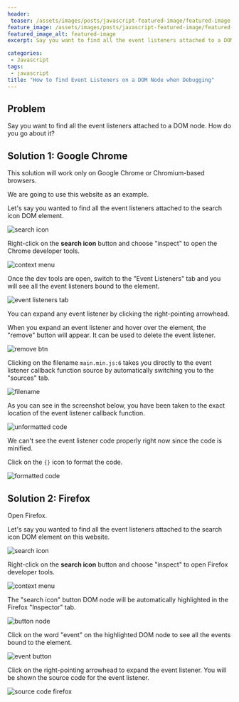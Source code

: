 ```yaml
---
header:
 teaser: /assets/images/posts/javascript-featured-image/featured-image.jpg
feature_image: /assets/images/posts/javascript-featured-image/featured-image.jpg
featured_image_alt: featured-image
excerpt: Say you want to find all the event listeners attached to a DOM node. How do you go about it?

categories:
 - Javascript
tags:
 - javascript
title: "How to find Event Listeners on a DOM Node when Debugging"
---
```

## Problem
Say you want to find all the event listeners attached to a DOM node. How do you go about it?


## Solution 1: Google Chrome
This solution will work only on Google Chrome or Chromium-based browsers.

We are going to use this website as an example.

Let's say you wanted to find all the event listeners attached to the search icon DOM element.

![search icon](/assets/images/posts/2019-11-10-find-event-listeners-on-a-dom-node/search-icon.png)

Right-click on the **search icon** button and choose "inspect" to open the Chrome developer tools.

![context menu](/assets/images/posts/2019-11-10-find-event-listeners-on-a-dom-node/context-menu.jpg)


Once the dev tools are open, switch to the "Event Listeners" tab and you will see all the event listeners bound to the element.

![event listeners tab](/assets/images/posts/2019-11-10-find-event-listeners-on-a-dom-node/event-listeners-tab.jpg)

You can expand any event listener by clicking the right-pointing arrowhead.

When you expand an event listener and hover over the element, the "remove" button will appear. It can be used to delete the event listener.
 
![remove btn](/assets/images/posts/2019-11-10-find-event-listeners-on-a-dom-node/remove-btn.jpg)

 Clicking on the filename `main.min.js:6` takes you directly to the event listener callback function source by automatically switching you to the "sources" tab.

![filename](/assets/images/posts/2019-11-10-find-event-listeners-on-a-dom-node/filename.jpg)

As you can see in the screenshot below, you have been taken to the exact location of the event listener callback function. 

![unformatted code](/assets/images/posts/2019-11-10-find-event-listeners-on-a-dom-node/unformatted-code.jpg)

We can't see the event listener code properly right now since the code is minified. 

Click on the `{}` icon to format the code.

![formatted code](/assets/images/posts/2019-11-10-find-event-listeners-on-a-dom-node/formatted-code.jpg)


## Solution 2: Firefox

Open Firefox.

Let's say you wanted to find all the event listeners attached to the search icon DOM element on this website.

![search icon](/assets/images/posts/2019-11-10-find-event-listeners-on-a-dom-node/search-icon.png)

Right-click on the **search icon** button and choose "inspect" to open Firefox developer tools.

![context menu](/assets/images/posts/2019-11-10-find-event-listeners-on-a-dom-node/context-menu-firefox.jpg)

The "search icon" button DOM node will be automatically highlighted in the Firefox "Inspector" tab.

![button node](/assets/images/posts/2019-11-10-find-event-listeners-on-a-dom-node/button-node.jpg)

Click on the word "event" on the highlighted DOM node to see all the events bound to the element.

![event button](/assets/images/posts/2019-11-10-find-event-listeners-on-a-dom-node/event-word.jpg)

Click on the right-pointing arrowhead to expand the event listener. You will be shown the source code for the event listener.


![source code firefox](/assets/images/posts/2019-11-10-find-event-listeners-on-a-dom-node/source-code-firefox.jpg)


